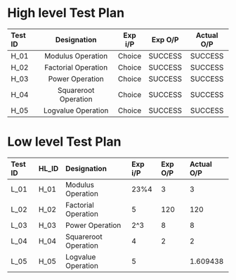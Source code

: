 # High level Test Plan

|**Test ID**|**Designation**|**Exp i/P**|**Exp O/P**|**Actual O/P**|
| :- | :-: | :-: | :-: | :-: |
|H\_01|Modulus Operation|Choice|SUCCESS|SUCCESS|
|H\_02|Factorial Operation|Choice|SUCCESS|SUCCESS|
|H\_03|Power Operation|Choice|SUCCESS|SUCCESS|
|H\_04|Squareroot Operation|Choice|SUCCESS|SUCCESS|
|H\_05|Logvalue Operation|Choice|SUCCESS|SUCCESS|

# Low level Test Plan

|Test ID|HL\_ID|Designation|Exp i/P|Exp O/P|Actual O/P|
| :- | :- | :- | :- | :- | :- |
|L\_01|H\_01|Modulus Operation|23%4|3|3|
|L\_02|H\_02|Factorial Operation|5|120|120|
|L\_03|H\_03|Power Operation|2^3|8|8|
|L\_04|H\_04|Squareroot Operation|4|2|2|
|L\_05|H\_05|Logvalue Operation|5||1.609438|1.609438|


